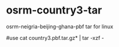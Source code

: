 # osrm-country3-tar
osrm-neigria-beijing-ghana-pbf tar for linux


#use
cat country3.pbf.tar.gz* | tar -xzf -
